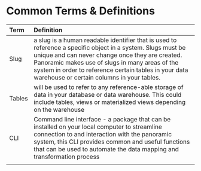 # Common Terms & Definitions

<table>
  <thead>
    <tr>
      <th style="text-align:left">Term</th>
      <th style="text-align:left">Definition</th>
    </tr>
  </thead>
  <tbody>
    <tr>
      <td style="text-align:left">
        <p></p>
        <p>Slug</p>
      </td>
      <td style="text-align:left">a slug is a human readable identifier that is used to reference a specific
        object in a system. Slugs must be unique and can never change once they
        are created. Panoramic makes use of slugs in many areas of the system in
        order to reference certain tables in your data warehouse or certain columns
        in your tables.</td>
    </tr>
    <tr>
      <td style="text-align:left">Tables</td>
      <td style="text-align:left">will be used to refer to any reference-able storage of data in your database
        or data warehouse. This could include tables, views or materialized views
        depending on the warehouse</td>
    </tr>
    <tr>
      <td style="text-align:left">CLI</td>
      <td style="text-align:left">Command line interface - a package that can be installed on your local
        computer to streamline connection to and interaction with the panoramic
        system, this CLI provides common and useful functions that can be used
        to automate the data mapping and transformation process</td>
    </tr>
    <tr>
      <td style="text-align:left"></td>
      <td style="text-align:left"></td>
    </tr>
  </tbody>
</table>


